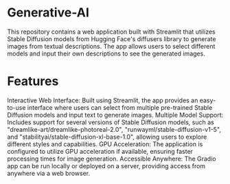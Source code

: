 # Generative-AI
This repository contains a web application built with Streamlit that utilizes Stable Diffusion models from Hugging Face's diffusers library to generate images from textual descriptions. The app allows users to select different models and input their own descriptions to see the generated images.

 # Features
Interactive Web Interface: Built using Streamlit, the app provides an easy-to-use interface where users can select from multiple pre-trained Stable Diffusion models and input text to generate images.
Multiple Model Support: Includes support for several versions of Stable Diffusion models, such as "dreamlike-art/dreamlike-photoreal-2.0", "runwayml/stable-diffusion-v1-5", and "stabilityai/stable-diffusion-xl-base-1.0", allowing users to explore different styles and capabilities.
GPU Acceleration: The application is configured to utilize GPU acceleration if available, ensuring faster processing times for image generation.
Accessible Anywhere: The Gradio app can be run locally or deployed on a server, providing access from anywhere via a web browser.
